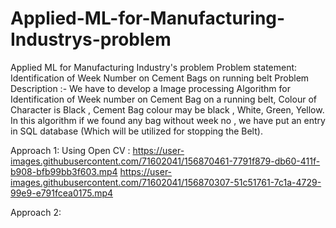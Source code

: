 # Applied-ML-for-Manufacturing-Industrys-problem
Applied ML for Manufacturing Industry's problem Problem statement: Identification of Week Number on Cement Bags on running belt Problem Description :- We have to develop a Image processing Algorithm for Identification of Week number on Cement Bag on a running belt, Colour of Character is Black , Cement Bag colour may be black , White, Green, Yellow. In this algorithm if we found any bag without week no , we have put an entry in SQL database (Which will be utilized for stopping the Belt).

Approach 1:
Using Open CV :
https://user-images.githubusercontent.com/71602041/156870461-7791f879-db60-411f-b908-bfb99bb3f603.mp4
https://user-images.githubusercontent.com/71602041/156870307-51c51761-7c1a-4729-99e9-e791fcea0175.mp4

Approach 2:

